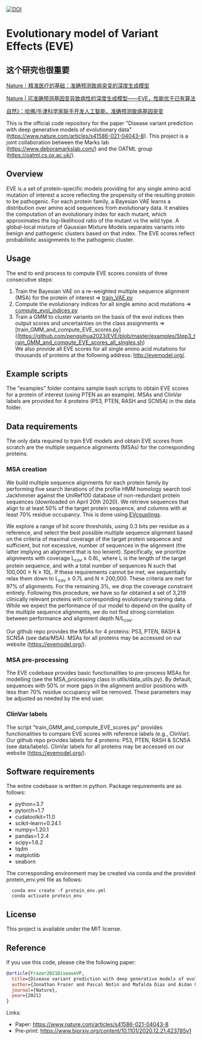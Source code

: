 [![DOI](https://zenodo.org/badge/402479185.svg)](https://zenodo.org/badge/latestdoi/402479185)

# Evolutionary model of Variant Effects (EVE)
## 这个研究也很重要
[Nature｜精准医疗的基础：准确预测致病突变的深度生成模型](https://baijiahao.baidu.com/s?id=1716285836559645249&wfr=spider&for=pc)  

[Nature | 可准确预测基因变异致病性的深度生成模型——EVE，性能优于已有算法](https://mp.weixin.qq.com/s?__biz=MzA5NTYzMzAyNQ==&mid=2650232505&idx=1&sn=6215e36376662db48722c111094991cf&chksm=88bf9d57bfc814414766bb3fd876689e0b04f7200d626ae4c51ce76690d4c620ed0385a3c176&scene=27)  

[自然》：哈佛/牛津科学家联手开发人工智能，准确预测致病基因突变](https://new.qq.com/rain/a/20211028A00N3700)  


This is the official code repository for the paper "Disease variant prediction with deep generative models of evolutionary data" (https://www.nature.com/articles/s41586-021-04043-8). This project is a joint collaboration between the Marks lab (https://www.deboramarkslab.com/) and the OATML group (https://oatml.cs.ox.ac.uk/).

## Overview
EVE is a set of protein-specific models providing for any single amino acid mutation of interest a score reflecting the propensity of the resulting protein to be pathogenic. For each protein family, a Bayesian VAE learns a distribution over amino acid sequences from evolutionary data. It enables the computation of an evolutionary index for each mutant, which approximates the log-likelihood ratio of the mutant vs the wild type. A global-local mixture of Gaussian Mixture Models separates variants into benign and pathogenic clusters based on that index. The EVE scores reflect probabilistic assignments to the pathogenic cluster.

## Usage
The end to end process to compute EVE scores consists of three consecutive steps:
1. Train the Bayesian VAE on a re-weighted multiple sequence alignment (MSA) for the protein of interest => [train_VAE.py](https://github.com/pengsihua2023/EVE/blob/master/examples/Step1_train_VAE.sh)  
2. Compute the evolutionary indices for all single amino acid mutations => [compute_evol_indices.py](https://github.com/pengsihua2023/EVE/blob/master/examples/Step2_compute_evol_indices_all_singles.sh)  
3. Train a GMM to cluster variants on the basis of the evol indices then output scores and uncertainties on the class assignments => [train_GMM_and_compute_EVE_scores.py]((https://github.com/pengsihua2023/EVE/blob/master/examples/Step3_train_GMM_and_compute_EVE_scores_all_singles.sh)  
We also provide all EVE scores for all single amino acid mutations for thousands of proteins at the following address: http://evemodel.org/.  

## Example scripts
The "examples" folder contains sample bash scripts to obtain EVE scores for a protein of interest (using PTEN as an example).
MSAs and ClinVar labels are provided for 4 proteins (P53, PTEN, RASH and SCN5A) in the data folder. 

## Data requirements
The only data required to train EVE models and obtain EVE scores from scratch are the multiple sequence alignments (MSAs) for the corresponding proteins. 

### MSA creation

We build multiple sequence alignments for each protein family by performing five search iterations of the profile HMM homology search tool Jackhmmer against the UniRef100 database of non-redundant protein sequences (downloaded on April 20th 2020). We retrieve sequences that align to at least 50% of the target protein sequence, and columns with at least 70% residue occupancy. This is done using [EVcouplings](https://github.com/debbiemarkslab/EVcouplings/tree/80d30b3d2568ae3327f973346be73cdcd41f678b). 

We explore a range of bit score thresholds, using 0.3 bits per residue as a reference, and select the best possible multiple sequence alignment based on the criteria of maximal coverage of the target protein sequence and sufficient, but not excessive, number of sequences in the alignment (the latter implying an alignment that is too lenient). Specifically, we prioritize alignments with coverage L<sub>cov</sub> ≥ 0.8L, where L is the length of the target protein sequence, and with a total number of sequences N such that 100,000 ≥ N ≥ 10L. If these requirements cannot be met, we sequentially relax them down to L<sub>cov</sub> ≥ 0.7L and N ≤ 200,000. These criteria are met for 97% of alignments. For the remaining 3%, we drop the coverage constraint entirely. Following this procedure, we have so far obtained a set of 3,219 clinically relevant proteins with corresponding evolutionary training data. While we expect the performance of our model to depend on the quality of the multiple sequence alignments, we do not find strong correlation between performance and alignment depth N/L<sub>cov</sub>.

Our github repo provides the MSAs for 4 proteins: P53, PTEN, RASH & SCN5A (see data/MSA). MSAs for all proteins may be accessed on our website (https://evemodel.org/).

### MSA pre-processing
The EVE codebase provides basic functionalities to pre-process MSAs for modelling (see the MSA_processing class in utils/data_utils.py). By default, sequences with 50% or more gaps in the alignment and/or positions with less than 70% residue occupancy will be removed. These parameters may be adjusted as needed by the end user.

### ClinVar labels
The script "train_GMM_and_compute_EVE_scores.py" provides functionalities to compare EVE scores with reference labels (e.g., ClinVar). Our github repo provides labels for 4 proteins: P53, PTEN, RASH & SCN5A (see data/labels). ClinVar labels for all proteins may be accessed on our website (https://evemodel.org/).

## Software requirements
The entire codebase is written in python. Package requirements are as follows:
  - python=3.7
  - pytorch=1.7
  - cudatoolkit=11.0
  - scikit-learn=0.24.1
  - numpy=1.20.1
  - pandas=1.2.4
  - scipy=1.6.2
  - tqdm
  - matplotlib
  - seaborn

The corresponding environment may be created via conda and the provided protein_env.yml file as follows:
```
  conda env create -f protein_env.yml
  conda activate protein_env
```

## License
This project is available under the MIT license.

## Reference
If you use this code, please cite the following paper:
```bibtex
@article{Frazer2021DiseaseVP,
  title={Disease variant prediction with deep generative models of evolutionary data.},
  author={Jonathan Frazer and Pascal Notin and Mafalda Dias and Aidan Gomez and Joseph K Min and Kelly P. Brock and Yarin Gal and Debora S. Marks},
  journal={Nature},
  year={2021}
}
```

Links: 
- Paper: https://www.nature.com/articles/s41586-021-04043-8
- Pre-print: https://www.biorxiv.org/content/10.1101/2020.12.21.423785v1
